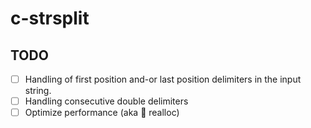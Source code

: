 # c-strsplit

## TODO
- [ ] Handling of first position and-or last position delimiters in the input string.
- [ ] Handling consecutive double delimiters
- [ ] Optimize performance (aka :wave: realloc)
